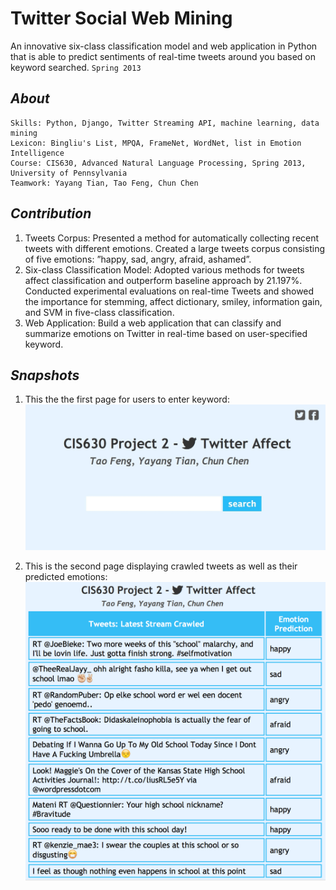 Twitter Social Web Mining
=========================

An innovative six-class classification model and web application in Python that is able to predict sentiments of real-time tweets
around you based on keyword searched.
`Spring 2013`

## _About_
    
    Skills: Python, Django, Twitter Streaming API, machine learning, data mining
    Lexicon: Bingliu's List, MPQA, FrameNet, WordNet, list in Emotion Intelligence
    Course: CIS630, Advanced Natural Language Processing, Spring 2013, University of Pennsylvania
    Teamwork: Yayang Tian, Tao Feng, Chun Chen

## _Contribution_
1. Tweets Corpus: Presented a method for automatically collecting recent tweets with different emotions. Created a large tweets corpus consisting of five emotions: ”happy, sad, angry, afraid, ashamed”.
2. Six-class Classification Model: Adopted various methods for tweets affect classification and outperform baseline approach by 21.197%. Conducted experimental evaluations on real-time Tweets and showed the importance for stemming, affect dictionary, smiley, information gain, and SVM in five-class classification.
3. Web Application: Build a web application that can classify and summarize emotions on Twitter in real-time based on user-specified keyword.

## _Snapshots_
1. This the the first page for users to enter keyword:
![first](snapshots/first.jpeg)

2. This is the second page displaying crawled tweets as well as their predicted emotions:
![second](snapshots/second.png)

    
